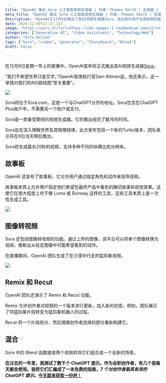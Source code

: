 ```yaml
---
title: "OpenAI 推出 Sora 人工智能视频生成器 | 作者：Thomas Smith | 生成器 | 2024年12月 | Medium"
meta_title: "OpenAI 推出 Sora 人工智能视频生成器 | 作者：Thomas Smith | 生成器 | 2024年12月 | Medium"
description: "OpenAI于12月9日推出了其AI视频生成器Sora，旨在提升用户生成视频的能力。Sora集成在ChatGPT Plus账户中，无需额外支付。其主要功能包括故事板，允许用户指定角色和动作；图像转视频，能将上传的图像转换为动态视频；以及Remix和Recut功能，支持对视频进行创意更新和重新构建。此外，Blend功能可以将两个视频组合成新场景。Sora的推出标志着OpenAI在视频生成领域的重要进展。"
date: 2024-12-09T22:37:32Z
image: "https://wsrv.nl/?url=https://cdn-images-1.readmedium.com/v2/resize:fit:800/1*9xL9AUGZT_OU7ErKKkZ2iw.png"
categories: ["Generative AI", "Video Assistants", "Technology/Web"]
author: "Rifx.Online"
tags: ["Sora", "video", "generator", "Storyboard", "Blend"]
draft: False

---
```






在12月9日星期一早上的直播中，OpenAI宣布将正式推出其AI视频生成器[Sora](https://sora.com/)。

“我们不希望世界只是文字，”OpenAI首席执行官Sam Altman说。他还表示，这一举措对我们的AGI路线图“至关重要”。

![](https://wsrv.nl/?url=https://cdn-images-1.readmedium.com/v2/resize:fit:800/1*9LUHkBneU7yz__zwMKn1JA.png)

Sora将位于Sora.com，这是一个与ChatGPT分开的地址。Sora包含在ChatGPT Plus账户中，不需要另一个账户或支付。

Sora是一款备受期待的视频生成器。它的推出经历了数月的时间。

Sora旨在深入理解世界及其物理规律。此次发布包括一个新的Turbo版本，团队表示将在9日当天稍后推出。

Sora将生成最长20秒的视频，支持多种不同的纵横比和分辨率。

## 故事板

OpenAI 还宣布了故事板，它允许用户通过指定角色和动作来指导视频。

故事板本质上允许用户指定他们希望在最终产品中看到的确切故事和视觉效果。这使它在很大程度上优于像 Luma 或 Runway 这样的工具，这些工具本质上是一次性生成工具。

![](https://wsrv.nl/?url=https://cdn-images-1.readmedium.com/v2/resize:fit:800/1*h644W2QbWS5M08AD0SDNdQ.png)

## 图像转视频

Sora 还包括图像转视频的功能。通过上传的图像，该平台可以将单个图像转换为视频，推断出从给定图像中可能希望看到的动作。

在直播期间，OpenAI 团队生成了在沙漠中行走的猛犸象视频。

![](https://wsrv.nl/?url=https://cdn-images-1.readmedium.com/v2/resize:fit:800/1*JWkiHZIkynXW2GBoqLa_Ng.png)

## Remix 和 Recut

OpenAI 团队还演示了 Remix 和 Recut 功能。

Remix 允许创作者对视频的一个版本进行更新，加入新的创意。例如，团队展示了将猛犸象片段转变为猛犸象机器人的过程。

Recut 将一个片段拆分，然后根据创作者选择的部分重新构建它。

## 混合

Sora 中的 Blend 函数接收两个视频并将它们组合成一个全新的场景。

**在过去的一年里，我测试了数千个 ChatGPT 提示。作为全职创作者，有几个我每天都会使用。我将它们汇编成了一本免费的指南，*7 个对创作者极其有用的 ChatGPT 提示。*[今天就来获取一份吧！](https://no-frills-influencer.ck.page/6a100e8fe4)**

